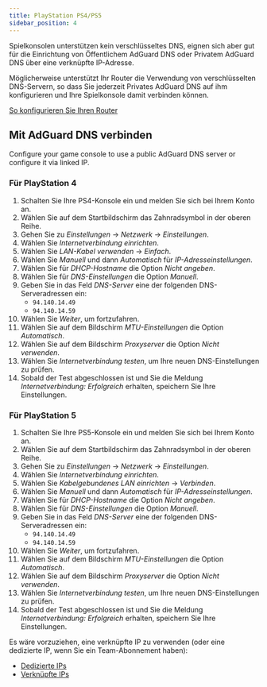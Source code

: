 ```yaml
---
title: PlayStation PS4/PS5
sidebar_position: 4
---
```


Spielkonsolen unterstützen kein verschlüsseltes DNS, eignen sich aber gut für die Einrichtung von Öffentlichem AdGuard DNS oder Privatem AdGuard DNS über eine verknüpfte IP-Adresse.

Möglicherweise unterstützt Ihr Router die Verwendung von verschlüsselten DNS-Servern, so dass Sie jederzeit Privates AdGuard DNS auf ihm konfigurieren und Ihre Spielkonsole damit verbinden können.

[So konfigurieren Sie Ihren Router](/private-dns/connect-devices/routers/routers.md)

## Mit AdGuard DNS verbinden

Configure your game console to use a public AdGuard DNS server or configure it via linked IP.

### Für PlayStation 4

1. Schalten Sie Ihre PS4-Konsole ein und melden Sie sich bei Ihrem Konto an.
2. Wählen Sie auf dem Startbildschirm das Zahnradsymbol in der oberen Reihe.
3. Gehen Sie zu _Einstellungen_ → _Netzwerk_ → _Einstellungen_.
4. Wählen Sie _Internetverbindung einrichten_.
5. Wählen Sie _LAN-Kabel verwenden_ → _Einfach_.
6. Wählen Sie _Manuell_ und dann _Automatisch_ für _IP-Adresseinstellungen_.
7. Wählen Sie für _DHCP-Hostname_ die Option _Nicht angeben_.
8. Wählen Sie für _DNS-Einstellungen_ die Option _Manuell_.
9. Geben Sie in das Feld _DNS-Server_ eine der folgenden DNS-Serveradressen ein:
   - `94.140.14.49`
   - `94.140.14.59`
10. Wählen Sie _Weiter_, um fortzufahren.
11. Wählen Sie auf dem Bildschirm _MTU-Einstellungen_ die Option _Automatisch_.
12. Wählen Sie auf dem Bildschirm _Proxyserver_ die Option _Nicht verwenden_.
13. Wählen Sie _Internetverbindung testen_, um Ihre neuen DNS-Einstellungen zu prüfen.
14. Sobald der Test abgeschlossen ist und Sie die Meldung _Internetverbindung: Erfolgreich_ erhalten, speichern Sie Ihre Einstellungen.

### Für PlayStation 5

1. Schalten Sie Ihre PS5-Konsole ein und melden Sie sich bei Ihrem Konto an.
2. Wählen Sie auf dem Startbildschirm das Zahnradsymbol in der oberen Reihe.
3. Gehen Sie zu _Einstellungen_ → _Netzwerk_ → _Einstellungen_.
4. Wählen Sie _Internetverbindung einrichten_.
5. Wählen Sie _Kabelgebundenes LAN einrichten_ → _Verbinden_.
6. Wählen Sie _Manuell_ und dann _Automatisch_ für _IP-Adresseinstellungen_.
7. Wählen Sie für _DHCP-Hostname_ die Option _Nicht angeben_.
8. Wählen Sie für _DNS-Einstellungen_ die Option _Manuell_.
9. Geben Sie in das Feld _DNS-Server_ eine der folgenden DNS-Serveradressen ein:
   - `94.140.14.49`
   - `94.140.14.59`
10. Wählen Sie _Weiter_, um fortzufahren.
11. Wählen Sie auf dem Bildschirm _MTU-Einstellungen_ die Option _Automatisch_.
12. Wählen Sie auf dem Bildschirm _Proxyserver_ die Option _Nicht verwenden_.
13. Wählen Sie _Internetverbindung testen_, um Ihre neuen DNS-Einstellungen zu prüfen.
14. Sobald der Test abgeschlossen ist und Sie die Meldung _Internetverbindung: Erfolgreich_ erhalten, speichern Sie Ihre Einstellungen.

Es wäre vorzuziehen, eine verknüpfte IP zu verwenden (oder eine dedizierte IP, wenn Sie ein Team-Abonnement haben):

- [Dedizierte IPs](/private-dns/connect-devices/other-options/dedicated-ip.md)
- [Verknüpfte IPs](/private-dns/connect-devices/other-options/linked-ip.md)
